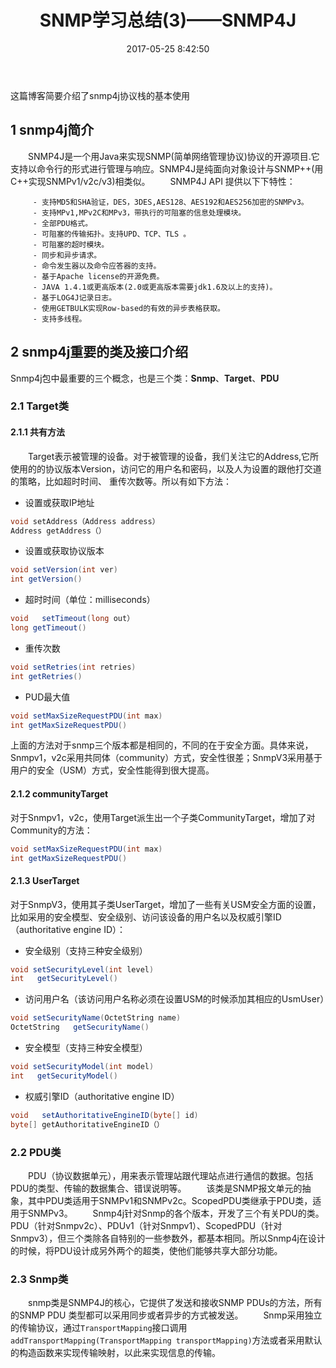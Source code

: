 ﻿---
title: SNMP学习总结(3)——SNMP4J
date: 2017-05-25 8:42:50
categories:
  - SNMP
tags:
  - snmp
  - network
  - snmp4j
---
这篇博客简要介绍了snmp4j协议栈的基本使用
<!-- more -->
## 1 snmp4j简介
　　SNMP4J是一个用Java来实现SNMP(简单网络管理协议)协议的开源项目.它支持以命令行的形式进行管理与响应。SNMP4J是纯面向对象设计与SNMP++(用C++实现SNMPv1/v2c/v3)相类似。
　　SNMP4J API 提供以下下特性：

         - 支持MD5和SHA验证，DES，3DES,AES128、AES192和AES256加密的SNMPv3。
         - 支持MPv1,MPv2C和MPv3，带执行的可阻塞的信息处理模块。
         - 全部PDU格式。
         - 可阻塞的传输拓扑。支持UPD、TCP、TLS 。
         - 可阻塞的超时模块。
         - 同步和异步请求。
         - 命令发生器以及命令应答器的支持。
         - 基于Apache license的开源免费。
         - JAVA 1.4.1或更高版本(2.0或更高版本需要jdk1.6及以上的支持)。
         - 基于LOG4J记录日志。
         - 使用GETBULK实现Row-based的有效的异步表格获取。
         - 支持多线程。
         
## 2 snmp4j重要的类及接口介绍
Snmp4j包中最重要的三个概念，也是三个类：**Snmp**、**Target**、**PDU**
### 2.1 Target类
#### 2.1.1 共有方法
　　Target表示被管理的设备。对于被管理的设备，我们关注它的Address,它所使用的的协议版本Version，访问它的用户名和密码，以及人为设置的跟他打交道的策略，比如超时时间、
重传次数等。所以有如下方法：

 - 设置或获取IP地址
```java
void setAddress（Address address）   
Address getAddress（）
```
 - 设置或获取协议版本
```java
void setVersion(int ver)
int getVersion()
```
 - 超时时间（单位：milliseconds）
```java
void   setTimeout(long out）
long getTimeout()
```
 - 重传次数
```java
void setRetries(int retries)
int getRetries()
```
 - PUD最大值
```java
void setMaxSizeRequestPDU(int max)
int getMaxSizeRequestPDU()
```

上面的方法对于snmp三个版本都是相同的，不同的在于安全方面。具体来说，Snmpv1，v2c采用共同体（community）方式，安全性很差；SnmpV3采用基于用户的安全（USM）方式，安全性能得到很大提高。

#### 2.1.2 communityTarget
对于Snmpv1，v2c，使用Target派生出一个子类CommunityTarget，增加了对Community的方法：
```java
void setMaxSizeRequestPDU(int max)
int getMaxSizeRequestPDU()
```
#### 2.1.3 UserTarget
对于SnmpV3，使用其子类UserTarget，增加了一些有关USM安全方面的设置，比如采用的安全模型、安全级别、访问该设备的用户名以及权威引擎ID（authoritative engine ID）：

 - 安全级别（支持三种安全级别）
```java
void setSecurityLevel(int level)
int   getSecurityLevel()
```
 - 访问用户名（该访问用户名称必须在设置USM的时候添加其相应的UsmUser）
```java
void setSecurityName(OctetString name)
OctetString   getSecurityName()
```
 - 安全模型（支持三种安全模型）
```java
void setSecurityModel(int model)
int   getSecurityModel()
```
 - 权威引擎ID（authoritative engine ID）
```java
void   setAuthoritativeEngineID(byte[] id)
byte[] getAuthoritativeEngineID（）
```

### 2.2 PDU类
　　PDU（协议数据单元），用来表示管理站跟代理站点进行通信的数据。包括PDU的类型、传输的数据集合、错误说明等。
　　该类是SNMP报文单元的抽象，其中PDU类适用于SNMPv1和SNMPv2c。ScopedPDU类继承于PDU类，适用于SNMPv3。
　　Snmp4j针对Snmp的各个版本，开发了三个有关PDU的类。PDU（针对Snmpv2c）、PDUv1（针对Snmpv1）、ScopedPDU（针对Snmpv3），但三个类除各自特别的一些参数外，都基本相同。所以Snmp4j在设计的时候，将PDU设计成另外两个的超类，使他们能够共享大部分功能。
　　
### 2.3 Snmp类
　　snmp类是SNMP4J的核心，它提供了发送和接收SNMP PDUs的方法，所有的SNMP PDU 类型都可以采用同步或者异步的方式被发送。
　　Snmp采用独立的传输协议，通过`TransportMapping`接口调用`addTransportMapping(TransportMapping transportMapping)`方法或者采用默认的构造函数来实现传输映射，以此来实现信息的传输。
　　




